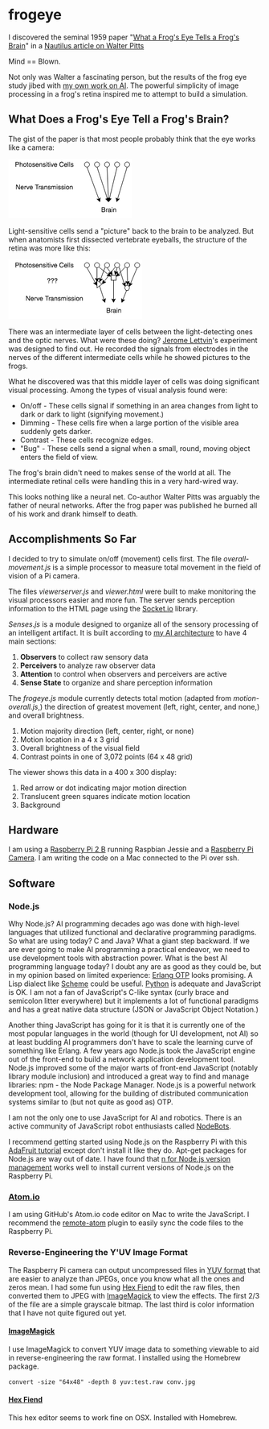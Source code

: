 # frogeye

I discovered the seminal 1959 paper "[What a Frog's Eye Tells a Frog's Brain](http://neuromajor.ucr.edu/courses/WhatTheFrogsEyeTellsTheFrogsBrain.pdf)" in a [Nautilus article on Walter Pitts](http://nautil.us/issue/21/information/the-man-who-tried-to-redeem-the-world-with-logic)

Mind == Blown.

Not only was Walter a fascinating person, but the results of the frog eye study jibed with [my own work on AI](http://behaviorallogic.com/foundation). The powerful simplicity of image processing in a frog's retina inspired me to attempt to build a simulation.

## What Does a Frog's Eye Tell a Frog's Brain?

The gist of the paper is that most people probably think that the eye works like a camera:

<img src="img/retina1.png" alt="camera eye">

Light-sensitive cells send a "picture" back to the brain to be analyzed. But when anatomists first dissected vertebrate eyeballs, the structure of the retina was more like this:

<img src="img/retina2.png" alt="intermediate processing">

There was an intermediate layer of cells between the light-detecting ones and the optic nerves. What were these doing? [Jerome Lettvin](https://www.technologyreview.com/s/508376/in-a-frogs-eye/)'s experiment was designed to find out. He recorded the signals from electrodes in the nerves of the different intermediate cells while he showed pictures to the frogs.

What he discovered was that this middle layer of cells was doing significant visual processing. Among the types of visual analysis found were:

* On/off - These cells signal if something in an area changes from light to dark or dark to light (signifying movement.)
* Dimming - These cells fire when a large portion of the visible area suddenly gets darker.
* Contrast - These cells recognize edges.
* "Bug" - These cells send a signal when a small, round, moving object enters the field of view.

The frog's brain didn't need to makes sense of the world at all. The intermediate retinal cells were handling this in a very hard-wired way.

This looks nothing like a neural net. Co-author Walter Pitts was arguably the father of neural networks. After the frog paper was published he burned all of his work and drank himself to death.

## Accomplishments So Far

I decided to try to simulate on/off (movement) cells first. The file *overall-movement.js* is a simple processor to measure total movement in the field of vision of a Pi camera.

The files *viewerserver.js* and *viewer.html* were built to make monitoring the visual processors easier and more fun. The server sends perception information to the HTML page using the [Socket.io](http://socket.io/) library.

*Senses.js* is a module designed to organize all of the sensory processing of an intelligent artifact. It is built according to [my AI architecture](http://behaviorallogic.com/api/spec) to have 4 main sections:

1. **Observers** to collect raw sensory data
2. **Perceivers** to analyze raw observer data
3. **Attention** to control when observers and perceivers are active
4. **Sense State** to organize and share perception information

The *frogeye.js* module currently detects total motion (adapted from *motion-overall.js*,) the direction of greatest movement (left, right, center, and none,) and overall brightness.

1. Motion majority direction (left, center, right, or none)
2. Motion location in a 4 x 3 grid
3. Overall brightness of the visual field
4. Contrast points in one of 3,072 points (64 x 48 grid)

The viewer shows this data in a 400 x 300 display:

1. Red arrow or dot indicating major motion direction
2. Translucent green squares indicate motion location
3. Background

## Hardware

I am using a [Raspberry Pi 2 B](https://www.raspberrypi.org/products/raspberry-pi-2-model-b/) running Raspbian Jessie and a [Raspberry Pi Camera](https://www.raspberrypi.org/products/camera-module/). I am writing the code on a Mac connected to the Pi over ssh.

## Software

### Node.js

Why Node.js? AI programming decades ago was done with high-level languages that utilized functional and declarative programming paradigms. So what are using today? C and Java? What a giant step backward. If we are ever going to make AI programming a practical endeavor, we need to use development tools with abstraction power. What is the best AI programming language today? I doubt any are as good as they could be, but in my opinion based on limited experience: [Erlang OTP](http://erlang.org/doc/) looks promising. A Lisp dialect like [Scheme](http://www.schemers.org/) could be useful. [Python](https://www.python.org/) is adequate and JavaScript is OK. I am not a fan of JavaScript's C-like syntax (curly brace and semicolon litter everywhere) but it implements a lot of functional paradigms and has a great native data structure (JSON or JavaScript Object Notation.)

Another thing JavaScript has going for it is that it is currently one of the most popular languages in the world (though for UI development, not AI) so at least budding AI programmers don't have to scale the learning curve of something like Erlang. A few years ago Node.js took the JavaScript engine out of the front-end to build a network application development tool. Node.js improved some of the major warts of front-end JavaScript (notably library module inclusion) and introduced a great way to find and manage libraries: npm - the Node Package Manager. Node.js is a powerful network development tool, allowing for the building of distributed communication systems similar to (but not quite as good as) OTP.

I am not the only one to use JavaScript for AI and robotics. There is an active community of JavaScript robot enthusiasts called [NodeBots](http://nodebots.io/).

I recommend getting started using Node.js on the Raspberry Pi with this [AdaFruit tutorial](https://learn.adafruit.com/node-embedded-development/installing-node-dot-js) except don't install it like they do. Apt-get packages for Node.js are way out of date. I have found that [n for Node.js version management](https://github.com/tj/n) works well to install current versions of Node.js on the Raspberry Pi.

### [Atom.io](http://atom.io/)

I am using GitHub's Atom.io code editor on Mac to write the JavaScript. I recommend the [remote-atom](https://atom.io/packages/remote-atom) plugin to easily sync the code files to the Raspberry Pi.

### Reverse-Engineering the Y'UV Image Format

The Raspberry Pi camera can output uncompressed files in [YUV format](https://en.wikipedia.org/wiki/YUV) that are easier to analyze than JPEGs, once you know what all the ones and zeros mean. I had some fun using [Hex Fiend](http://ridiculousfish.com/hexfiend/) to edit the raw files, then converted them to JPEG with [ImageMagick](http://www.imagemagick.org/script/index.php) to view the effects. The first 2/3 of the file are a simple grayscale bitmap. The last third is color information that I have not quite figured out yet.

#### [ImageMagick](http://www.imagemagick.org/script/index.php)

I use ImageMagick to convert YUV image data to something viewable to aid in reverse-engineering the raw format. I installed using the Homebrew package.

    convert -size "64x48" -depth 8 yuv:test.raw conv.jpg

#### [Hex Fiend](http://ridiculousfish.com/hexfiend/)

This hex editor seems to work fine on OSX. Installed with Homebrew.
